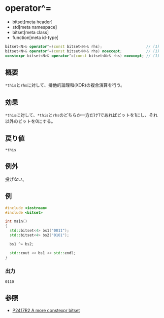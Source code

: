 # operator^=
* bitset[meta header]
* std[meta namespace]
* bitset[meta class]
* function[meta id-type]

```cpp
bitset<N>& operator^=(const bitset<N>& rhs);                    // (1) C++03
bitset<N>& operator^=(const bitset<N>& rhs) noexcept;           // (1) C++11
constexpr bitset<N>& operator^=(const bitset<N>& rhs) noexcept; // (1) C++23
```

## 概要
`*this`と`rhs`に対して、排他的論理和(XOR)の複合演算を行う。


## 効果
`*this`に対して、`*this`と`rhs`のどちらか一方だけ1であればビットを1にし、それ以外のビットを0にする。


## 戻り値
`*this`


## 例外
投げない。


## 例
```cpp example
#include <iostream>
#include <bitset>

int main()
{
  std::bitset<4> bs1("0011");
  std::bitset<4> bs2("0101");

  bs1 ^= bs2;

  std::cout << bs1 << std::endl;
}
```

### 出力
```
0110
```


## 参照
- [P2417R2 A more constexpr bitset](https://www.open-std.org/jtc1/sc22/wg21/docs/papers/2022/p2417r2.pdf)
